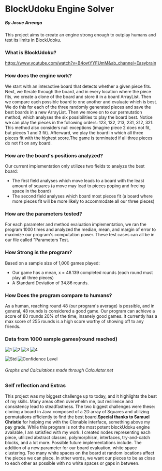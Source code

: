 <h1>BlockUdoku Engine Solver</h1>
<h5>By Josue Arreaga</h5>
    
This project aims to create an engine strong enough to outplay humans and test its limits in BlockUdoku. 

<h3>What is BlockUdoku?</h3>

https://www.youtube.com/watch?v=B4ovtYYFUmM&ab_channel=Easybrain
   
<h3>How does the engine work?</h3> 
   
We start with an interactive board that detects whether a given piece fits. Next, we Iterate through the board, and in every location where the 
piece fits, we create a clone of the board and store it in a board ArrayList. Then we compare each possible board to one another and evaluate which is 
best. We do this for each of the three randomly generated pieces and save the best boards in a new ArrayList. Then we move on to our permutation method, which 
analyses the six possibilities to play the board best. Notice we can play the pieces in the following orders:
        123, 132, 213, 231, 312, 321. 
This method also considers null exceptions (imagine piece 2 does not fit, but pieces 1 and 3 fit). Afterward, we play the board in which all three pieces fit with the 
highest score.The game is terminated if all three pieces do not fit on any board.  
    
<h3>How are the board's positions analyzed?</h3>  

Our current implementation only utilizes two fields to analyze the best board:
* The first field analyses which move leads to a board with the least amount of squares (a move may lead to pieces poping and freeing space in the board)
* The second field analyses which board most pieces fit (a board where more pieces fit will be more likely to accommodate all our three pieces)
    
<h3>How are the parameters tested?</h3> 

For each parameter and method evaluation implementation, we ran the program 1000 times and analyzed the median, mean, and margin of error to maximize our program's
computation power. These test cases can all be in our file called "Parameters Test.
    
<h3>How Strong is the program?</h3> 
    
Based on a sample size of 1,000 games played:
* Our game has a mean, x = 48.139 completed rounds (each round must play all three pieces) 
* A Standard Deviation of 34.86 rounds.

<h3>How Does the program compare to humans?</h3> 

As a human, reaching round 48 (our program's average) is possible, and in general, 48 rounds is considered a good game. Our program can achieve a score of 80 rounds 
20% of the time, insanely good games. It currently has a max score of 255 rounds is a high score worthy of showing off to any friends. 
    
    
<h3>Data from 1000 sample games(round reached)</h3> 

![1](https://user-images.githubusercontent.com/114194732/236049276-7fa2a3c2-555e-4d32-ad57-70782a76b51f.png)
![2](https://user-images.githubusercontent.com/114194732/236049279-582cc29e-9ef6-4a24-bdad-46473c4f9294.png)
![3](https://user-images.githubusercontent.com/114194732/236049281-76f49cef-145a-400c-b349-92f20ad5882c.png)
![4](https://user-images.githubusercontent.com/114194732/236049299-b5f4b798-197e-451c-92ee-d7318e24aa00.png)

![Std](https://user-images.githubusercontent.com/114194732/236053369-4465deb7-d0c7-49d5-a2c5-f9effd842b77.png)
![Confidence Level](https://user-images.githubusercontent.com/114194732/236049502-7e63ac0e-6906-4c2c-9bf3-927d17d09d1f.png)

<h6>Graphs and Calculations made through Calculator.net</h6>

<h3>Self reflection and Extras</h3>

This project was my biggest challenge up to today, and it highlights the best of my skills. Many areas often overwhelm me, but resilience and consistency
lead to steadfastness. The two biggest challenges were these: cloning a board in Java composed of a 2D array of Squares and utilizing permutations efficiently 
to find the best board.<b>Special thanks to Samuel Christie</b> for helping me with the Clonable interface, something above my pay grade. While this program 
is not the most potent blockUdoku engine available, I am satisfied with my work. I created nodes representing each piece, utilized abstract classes, 
polymorphism, interfaces, try-and-catch blocks, and a lot more. Possible future implementations include. The addition of a new parameter for our board 
evaluation, white space clustering. Too many white spaces on the board at random locations affect the pieces we can place. In other words, we want our pieces 
to be as close to each other as possible with no white spaces or gaps in between.
    
